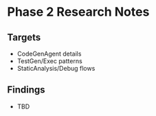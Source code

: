 ﻿# Phase 2 Research Notes

## Targets

- CodeGenAgent details
- TestGen/Exec patterns
- StaticAnalysis/Debug flows

## Findings

- TBD
